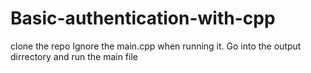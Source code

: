 # Basic-authentication-with-cpp
clone the repo
Ignore the main.cpp when running it.
Go into the output dirrectory and run the main file
